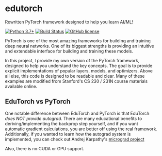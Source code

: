 # edutorch
Rewritten PyTorch framework designed to help you learn AI/ML!

[![Python 3.7+](https://img.shields.io/badge/python-3.7+-blue.svg)](https://www.python.org/downloads/release/python-370/)
[![Build Status](https://travis-ci.com/TylerYep/edutorch.svg?branch=master)](https://travis-ci.com/TylerYep/edutorch)
[![GitHub license](https://img.shields.io/github/license/TylerYep/edutorch)](https://github.com/TylerYep/edutorch/blob/master/LICENSE)

PyTorch is one of the most amazing frameworks for building and training deep neural networks. One of its biggest strengths is providing an intuitive and extendable interface for building and training these models.

In this project, I provide my own version of the PyTorch framework, designed to help you understand the key concepts. The goal is to provide explicit implementations of popular layers, models, and optimizers. Above all else, this code is designed to be readable and clear. Many of these examples are modified from Stanford's CS 230 / 231N course materials available online.

## EduTorch vs PyTorch
One notable difference between EduTorch and PyTorch is that EduTorch _does NOT provide autograd_. There are many educational benefits to deriving/implementing the backprop step yourself, and if you want automatic gradient calculations, you are better off using the real framework. Additionally, if you wanted to learn how the autograd system is implemented, you can check out Andrej Karpathy's [micrograd project](https://github.com/karpathy/micrograd)

Also, there is no CUDA or GPU support.
